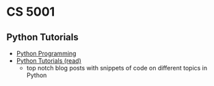 # CS 5001

## Python Tutorials
- [Python Programming](https://testautomationu.applitools.com/python-tutorial/)
- [Python Tutorials (read)](https://careerkarma.com/blog/python-tutorials/)
  - top notch blog posts with snippets of code on different topics in Python
